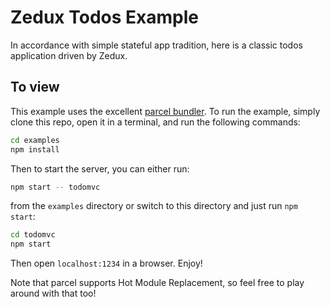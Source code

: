 # Zedux Todos Example

In accordance with simple stateful app tradition, here is a classic todos application driven by Zedux.

## To view

This example uses the excellent [parcel bundler](https://parceljs.org). To run the example, simply clone this repo, open it in a terminal, and run the following commands:

```bash
cd examples
npm install
```

Then to start the server, you can either run:

```bash
npm start -- todomvc
```

from the `examples` directory or switch to this directory and just run `npm start`:

```bash
cd todomvc
npm start
```

Then open `localhost:1234` in a browser. Enjoy!

Note that parcel supports Hot Module Replacement, so feel free to play around with that too!
